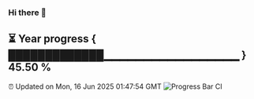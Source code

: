 ### Hi there 👋
⏳ Year progress { █████████████▁▁▁▁▁▁▁▁▁▁▁▁▁▁▁▁▁ } 45.50 %
---
⏰ Updated on Mon, 16 Jun 2025 01:47:54 GMT
![Progress Bar CI](https://github.com/liununu/liununu/workflows/Progress%20Bar%20CI/badge.svg)
